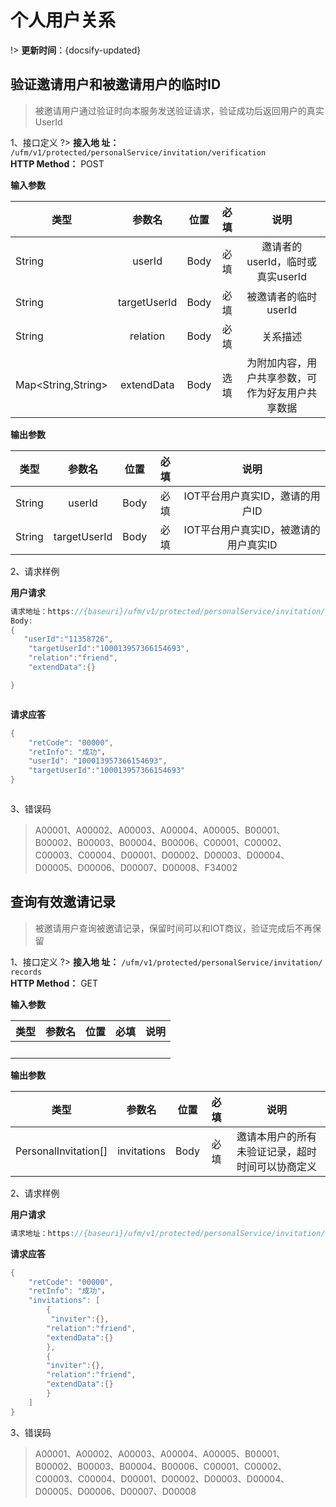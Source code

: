 # 个人用户关系

!> **更新时间**：{docsify-updated}  





## 验证邀请用户和被邀请用户的临时ID
> 被邀请用户通过验证时向本服务发送验证请求，验证成功后返回用户的真实UserId

 1、接口定义
?> **接入地 址：**  `/ufm/v1/protected/personalService/invitation/verification`  
 **HTTP Method：** POST

**输入参数**  

| 类型    | 参数名  | 位置  | 必填|说明|
| ------|:-----:|:-----:|:------:|:------:|  
|  String    | userId | Body| 必填|邀请者的userId，临时或真实userId|  
|  String    | targetUserId | Body| 必填|被邀请者的临时userId| 
|  String    | relation | Body| 必填|关系描述| 
|  Map<String,String>    | extendData | Body| 选填|为附加内容，用户共享参数，可作为好友用户共享数据| 




**输出参数**  

|   类型   |    参数名  | 位置  |必填 |说明|
| ------- |:----------:|:-----:|:--------:|:---------:|
| String |  userId  |   Body  |  必填  | IOT平台用户真实ID，邀请的用户ID |
| String |  targetUserId  |   Body  |  必填  | IOT平台用户真实ID，被邀请的用户真实ID |

 2、请求样例  

**用户请求**
```java  
请求地址：https://{baseuri}/ufm/v1/protected/personalService/invitation/verification
Body:
{
   "userId":"11358726",
	"targetUserId":"100013957366154693",
	"relation":"friend",
	"extendData":{}

}



```  

**请求应答**

```java
{
    "retCode": "00000",
	"retInfo": "成功"，
	"userId": "100013957366154693",
	"targetUserId":"100013957366154693"
}



```

 3、错误码  
> A00001、A00002、A00003、A00004、A00005、B00001、B00002、B00003、B00004、B00006、C00001、C00002、C00003、C00004、D00001、D00002、D00003、D00004、D00005、D00006、D00007、D00008、F34002  


## 查询有效邀请记录
> 被邀请用户查询被邀请记录，保留时间可以和IOT商议，验证完成后不再保留    

 1、接口定义
?> **接入地 址：**  `/ufm/v1/protected/personalService/invitation/ records `  
 **HTTP Method：** GET

**输入参数**  

| 类型         | 参数名         | 位置  | 必填|说明|
| ------------- |:-------------:|:-----:|:--------:|:--------:|
| &emsp; |  &emsp;  |   &emsp;  |  &emsp;  | &emsp; |



**输出参数**  

|   类型      |     参数名      | 位置  |必填 |说明|
| ------------- |:----------:|:-----:|:--------:|:---------:|
| PersonalInvitation[] |  invitations  |   Body  |  必填  | 邀请本用户的所有未验证记录，超时时间可以协商定义 |

 2、请求样例  

**用户请求**
```java  
请求地址：https://{baseuri}/ufm/v1/protected/personalService/invitation/records

```  

**请求应答**

```java
{
    "retCode": "00000",
	"retInfo": "成功"，
	"invitations": [ 
		{
		 "inviter":{}, 
		"relation":"friend",
		"extendData":{}
		},
		{ 
		"inviter":{}, 
		"relation":"friend",
		"extendData":{}
		}
	]
}

```

 3、错误码  
> A00001、A00002、A00003、A00004、A00005、B00001、B00002、B00003、B00004、B00006、C00001、C00002、C00003、C00004、D00001、D00002、D00003、D00004、D00005、D00006、D00007、D00008






[^-^]:常用图片注释
[family_flow]:_media/_family/family_flow.png